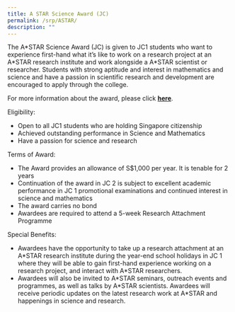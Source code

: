 ```yaml
---
title: A STAR Science Award (JC)
permalink: /srp/ASTAR/
description: ""
---
```

The A\*STAR Science Award (JC) is given to JC1 students who want to experience first-hand what it’s like to work on a research project at an A\*STAR research institute and work alongside a A\*STAR scientist or researcher. Students with strong aptitude and interest in mathematics and science and have a passion in scientific research and development are encouraged to apply through the college.

For more information about the award, please click [**here**](https://www.a-star.edu.sg/Scholarships/junior-college-and-polytechnic-and-secondary-school-students/a-star-science-award-jc).

Eligibility:

*   Open to all JC1 students who are holding Singapore citizenship
*   Achieved outstanding performance in Science and Mathematics
*   Have a passion for science and research

Terms of Award:

*   The Award provides an allowance of S$1,000 per year. It is tenable for 2 years
*   Continuation of the award in JC 2 is subject to excellent academic performance in JC 1 promotional examinations and continued interest in science and mathematics
*   The award carries no bond
*   Awardees are required to attend a 5-week Research Attachment Programme

Special Benefits:

*   Awardees have the opportunity to take up a research attachment at an A\*STAR research institute during the year-end school holidays in JC 1 where they will be able to gain first-hand experience working on a research project, and interact with A\*STAR researchers.
*   Awardees will also be invited to A\*STAR seminars, outreach events and programmes, as well as talks by A\*STAR scientists. Awardees will receive periodic updates on the latest research work at A\*STAR and happenings in science and research.